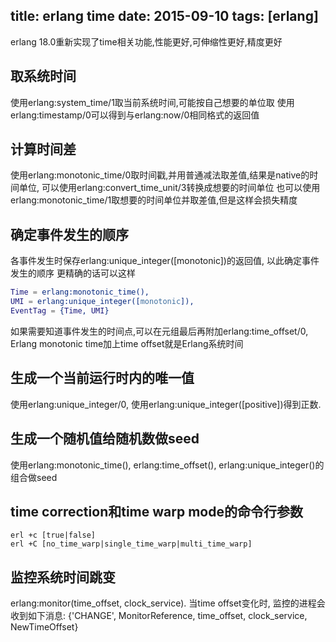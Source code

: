 ﻿title: erlang time 
date: 2015-09-10
tags: [erlang]
---
erlang 18.0重新实现了time相关功能,性能更好,可伸缩性更好,精度更好
<!--more-->
## 取系统时间
使用erlang:system_time/1取当前系统时间,可能按自己想要的单位取
使用erlang:timestamp/0可以得到与erlang:now/0相同格式的返回值

## 计算时间差
使用erlang:monotonic_time/0取时间戳,并用普通减法取差值,结果是native的时间单位,
可以使用erlang:convert_time_unit/3转换成想要的时间单位
也可以使用erlang:monotonic_time/1取想要的时间单位并取差值,但是这样会损失精度

## 确定事件发生的顺序
各事件发生时保存erlang:unique_integer([monotonic])的返回值,
以此确定事件发生的顺序
更精确的话可以这样
```erlang
Time = erlang:monotonic_time(),
UMI = erlang:unique_integer([monotonic]),
EventTag = {Time, UMI}
```
如果需要知道事件发生的时间点,可以在元组最后再附加erlang:time_offset/0,
Erlang monotonic time加上time offset就是Erlang系统时间

## 生成一个当前运行时内的唯一值
使用erlang:unique_integer/0,
使用erlang:unique_integer([positive])得到正数.

## 生成一个随机值给随机数做seed
使用erlang:monotonic_time(), erlang:time_offset(), erlang:unique_integer()的组合做seed

## time correction和time warp mode的命令行参数
```
erl +c [true|false]
erl +C [no_time_warp|single_time_warp|multi_time_warp]
```

## 监控系统时间跳变
erlang:monitor(time_offset, clock_service).
当time offset变化时, 监控的进程会收到如下消息:
{'CHANGE', MonitorReference, time_offset, clock_service, NewTimeOffset}

